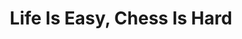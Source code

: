 ---
layout: interior
title: Life Is Easy, Chess Is Hard
speaker: Zack Gingrich-Gaylord
permalink: zack-gingrich-gaylord
image: img/20160607/zack_gaylord.jpg
event: 20160607
video: 
favorite: How cool we think we are, finally.
about: Zack is a writer, thinker and chess player born and raised in Wichita. He is the founder of the Wichita Chess Cooperative, a community resource building bridges with chess education and culture. He lives in Riverside and fundraises and writes about Hip Hop for KMUW, Wichita's NPR station. He is married to a genius and a father to a force of nature.
twitter: ictchess
facebook: wichitachess
instagram: wichitachess
linkedin:
website: 
email: chessict@gmail.com
telephone:
---